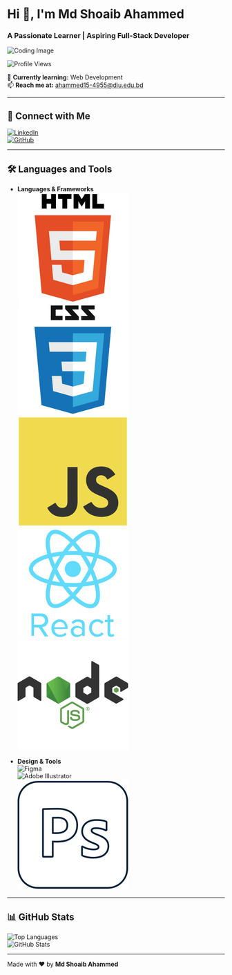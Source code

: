 # Hi 👋, I'm Md Shoaib Ahammed  
### A Passionate Learner | Aspiring Full-Stack Developer  

![Coding Image](https://i.ytimg.com/vi/_huo7KMp2Ww/maxresdefault.jpg)

<p align="left">
   <img src="https://komarev.com/ghpvc/?username=shoaib-ahammed-49&label=Profile%20Views&color=0e75b6&style=flat" alt="Profile Views" />
</p>

🌱 **Currently learning:** Web Development  
📫 **Reach me at:** [ahammed15-4955@diu.edu.bd](mailto:ahammed15-4955@diu.edu.bd)  

---

## 🔗 Connect with Me  
[![LinkedIn](https://cdn.worldvectorlogo.com/logos/linkedin-icon-2.svg)](https://linkedin.com/in/md-shoaib-ahammed)  
[![GitHub](https://cdn.worldvectorlogo.com/logos/github-icon-1.svg)](https://github.com/shoaib-ahammed-49)  

---

## 🛠 Languages and Tools  
- **Languages & Frameworks**  
  ![HTML5](https://raw.githubusercontent.com/devicons/devicon/master/icons/html5/html5-original-wordmark.svg)  
  ![CSS3](https://raw.githubusercontent.com/devicons/devicon/master/icons/css3/css3-original-wordmark.svg)  
  ![JavaScript](https://raw.githubusercontent.com/devicons/devicon/master/icons/javascript/javascript-original.svg)  
  ![React](https://raw.githubusercontent.com/devicons/devicon/master/icons/react/react-original-wordmark.svg)  
  ![Node.js](https://raw.githubusercontent.com/devicons/devicon/master/icons/nodejs/nodejs-original-wordmark.svg)  

- **Design & Tools**  
  ![Figma](https://www.vectorlogo.zone/logos/figma/figma-icon.svg)  
  ![Adobe Illustrator](https://www.vectorlogo.zone/logos/adobe_illustrator/adobe_illustrator-icon.svg)  
  ![Photoshop](https://raw.githubusercontent.com/devicons/devicon/master/icons/photoshop/photoshop-line.svg)  

---

## 📊 GitHub Stats  

![Top Languages](https://github-readme-stats.vercel.app/api/top-langs?username=shoaib-ahammed-49&show_icons=true&locale=en&layout=compact)  
![GitHub Stats](https://github-readme-stats.vercel.app/api?username=shoaib-ahammed-49&show_icons=true&locale=en)  

---

Made with ❤️ by **Md Shoaib Ahammed**
